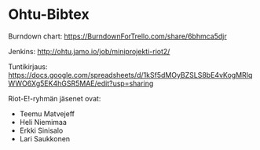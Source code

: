 # Ohtu-Bibtex

Burndown chart:
https://BurndownForTrello.com/share/6bhmca5djr

Jenkins:
http://ohtu.jamo.io/job/miniprojekti-riot2/

Tuntikirjaus:
https://docs.google.com/spreadsheets/d/1kSf5dMOyBZSLS8bE4vKogMRIqWWO6Xg5EK4hGSR5MAE/edit?usp=sharing

Riot-E!-ryhmän jäsenet ovat:

- Teemu Matvejeff
- Heli Niemimaa
- Erkki Sinisalo
- Lari Saukkonen
